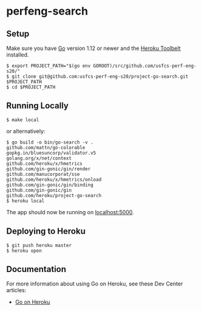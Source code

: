 # perfeng-search

## Setup

Make sure you have [Go](http://golang.org/doc/install) version 1.12 or newer and the [Heroku Toolbelt](https://toolbelt.heroku.com/) installed.

```shell script
$ export PROJECT_PATH="$(go env GOROOT)/src/github.com/usfcs-perf-eng-s20/"
$ git clone git@github.com:usfcs-perf-eng-s20/project-go-search.git $PROJECT_PATH
$ cd $PROJECT_PATH
```

## Running Locally

```shell script
$ make local
```

or alternatively:

```shell script
$ go build -o bin/go-search -v .
github.com/mattn/go-colorable
gopkg.in/bluesuncorp/validator.v5
golang.org/x/net/context
github.com/heroku/x/hmetrics
github.com/gin-gonic/gin/render
github.com/manucorporat/sse
github.com/heroku/x/hmetrics/onload
github.com/gin-gonic/gin/binding
github.com/gin-gonic/gin
github.com/heroku/project-go-search
$ heroku local
```

The app should now be running on [localhost:5000](http://localhost:5000/).

## Deploying to Heroku

```shell script
$ git push heroku master
$ heroku open
```


## Documentation

For more information about using Go on Heroku, see these Dev Center articles:

- [Go on Heroku](https://devcenter.heroku.com/categories/go)
